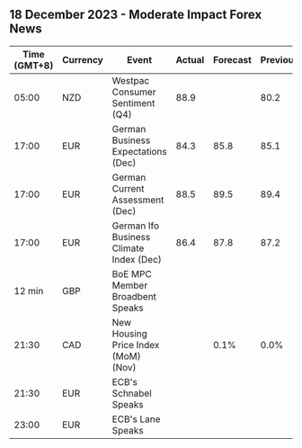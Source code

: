 ## 18 December 2023 - Moderate Impact Forex News

| Time (GMT+8) | Currency | Event | Actual | Forecast | Previous |
|------|----------|-------|--------|----------|----------|
| 05:00 | NZD | Westpac Consumer Sentiment (Q4) | 88.9 |  | 80.2 |
| 17:00 | EUR | German Business Expectations (Dec) | 84.3 | 85.8 | 85.1 |
| 17:00 | EUR | German Current Assessment (Dec) | 88.5 | 89.5 | 89.4 |
| 17:00 | EUR | German Ifo Business Climate Index (Dec) | 86.4 | 87.8 | 87.2 |
| 12 min | GBP | BoE MPC Member Broadbent Speaks |  |  |  |
| 21:30 | CAD | New Housing Price Index (MoM) (Nov) |  | 0.1% | 0.0% |
| 21:30 | EUR | ECB's Schnabel Speaks |  |  |  |
| 23:00 | EUR | ECB's Lane Speaks |  |  |  |
